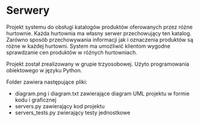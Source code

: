 # Serwery
Projekt systemu do obsługi katalogów produktów oferowanych przez różne hurtownie. Każda hurtownia ma własny serwer przechowujący ten katalog. Zarówno sposób przechowywania informacji jak i oznaczenia produktów są różne w każdej hurtowni. System ma umożliwić klientom wygodne sprawdzanie cen produktów w różnych hurtowniach.

Projekt został zrealizowany w grupie trzyosobowej. Użyto programowania obiektowego w języku Python.

Folder zawiera następujące pliki:
- diagram.png i diagram.txt zawierające diagram UML projektu w formie kodu i graficznej
- servers.py zawierający kod projektu
- servers_tests.py zwierający testy jednostkowe